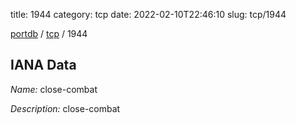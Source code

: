 title: 1944
category: tcp
date: 2022-02-10T22:46:10
slug: tcp/1944

[portdb](/) / [tcp](/category/tcp.html) / 1944


## IANA Data

_Name:_ close-combat

_Description:_ close-combat

